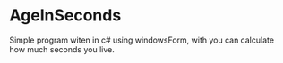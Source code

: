 # AgeInSeconds
Simple program witen in c# using windowsForm, with you can calculate how much seconds you live.
